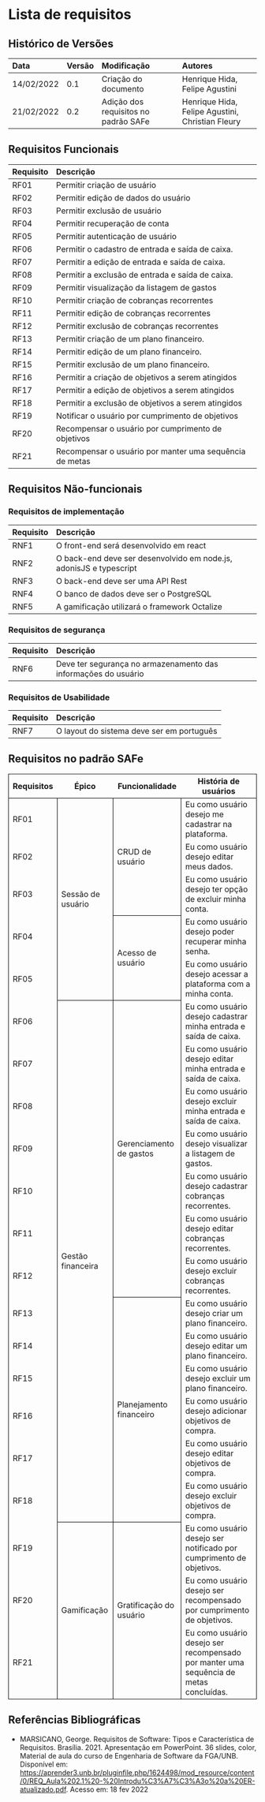 # Lista de requisitos

## Histórico de Versões
|Data|Versão|Modificação|Autores|
|:---|:-----|:----------|:------|
|14/02/2022|0.1|Criação do documento |Henrique Hida, Felipe Agustini|
|21/02/2022|0.2|Adição dos requisitos no padrão SAFe|Henrique Hida, Felipe Agustini, Christian Fleury|

## Requisitos Funcionais
| Requisito |Descrição|
|:---|:-----|
| RF01 | Permitir criação de usuário  |
| RF02 | Permitir edição de dados do usuário |
| RF03 | Permitir exclusão de usuário  |
| RF04 | Permitir recuperação de conta  |
| RF05 | Permitir autenticação de usuário|
| RF06 | Permitir o cadastro de entrada e saída de caixa. |
| RF07 | Permitir a edição de entrada e saída de caixa. |
| RF08 | Permitir a exclusão de entrada e saída de caixa.|
| RF09 | Permitir visualização da listagem de gastos|
| RF10 | Permitir criação de cobranças recorrentes |
| RF11 | Permitir edição de cobranças recorrentes |
| RF12 | Permitir exclusão de cobranças recorrentes |
| RF13 | Permitir criação de um plano financeiro. |
| RF14 | Permitir edição de um plano financeiro. |
| RF15 | Permitir exclusão de um plano financeiro. |
| RF16 | Permitir a criação de objetivos a serem atingidos|
| RF17 | Permitir a edição de objetivos a serem atingidos|
| RF18 | Permitir a exclusão de objetivos a serem atingidos|
| RF19 | Notificar o usuário por cumprimento de objetivos|
| RF20 | Recompensar o usuário por cumprimento de objetivos|
| RF21 | Recompensar o usuário por manter uma sequência de metas|

## Requisitos Não-funcionais 
### Requisitos de implementação
| Requisito |Descrição|
|:---|:-----|
| RNF1 | O front-end será desenvolvido em react  |
| RNF2 | O back-end deve ser desenvolvido em node.js, adonisJS e typescript|
| RNF3 | O back-end deve ser uma API Rest|
| RNF4 | O banco de dados deve ser o PostgreSQL |
| RNF5 | A gamificação utilizará o framework Octalize|

### Requisitos de segurança
| Requisito |Descrição|
|:---|:-----|
| RNF6 | Deve ter segurança no armazenamento das informações do usuário  |

### Requisitos de Usabilidade 
| Requisito |Descrição|
|:---|:-----|
| RNF7 | O layout do sistema deve ser em português  |

## Requisitos no padrão SAFe
<table>
    <thead>
        <tr style="border: 1px solid black; border-collapse: collapse;">
            <th > Requisitos</th>
            <th> Épico </th>
            <th> Funcionalidade </th>
            <th> História de usuários </th>
        </tr>
    </thead>
    <tbody style="border: 1px solid black; border-collapse: collapse;">
        <tr>
            <td>RF01</td>
            <td rowspan=5 style="border: 1px solid black; border-collapse: collapse;">Sessão de usuário</td>
            <td rowspan=3 style="border: 1px solid black; border-collapse: collapse;">CRUD de usuário</td>
            <td >Eu como usuário desejo me cadastrar na plataforma.</td>
        </tr>
        <tr>
            <td>RF02</td><td>Eu como usuário desejo editar meus dados.</td>
        </tr>
        <tr>
            <td>RF03</td><td>Eu como usuário desejo ter opção de excluir minha conta.</td>
        </tr>
        <tr>
            <td>RF04</td>
            <td style="border: 1px solid black; border-collapse: collapse;" rowspan=2>Acesso de usuário</td> 
            <td>Eu como usuário desejo poder recuperar minha senha.</td>
        </tr>
        <tr>
            <td>RF05</td><td>Eu como usuário desejo acessar a plataforma com a minha conta.</td>
        </tr>
        <tr>
            <td>RF06</td>
            <td style="border: 1px solid black; border-collapse: collapse;" rowspan=13>Gestão financeira</td>
            <td style="border: 1px solid black; border-collapse: collapse;" rowspan=7>Gerenciamento de gastos</td>
            <td>Eu como usuário desejo cadastrar minha entrada e saída de caixa.</td>
        </tr>
        <tr>
            <td>RF07</td><td>Eu como usuário desejo editar minha entrada e saída de caixa.</td>
        </tr>
        <tr>
            <td>RF08</td><td>Eu como usuário desejo excluir minha entrada e saída de caixa.</td>
        </tr>
        <tr>
            <td>RF09</td><td>Eu como usuário desejo visualizar a listagem de gastos.</td>
        </tr>
        <tr>
            <td>RF10</td><td>Eu como usuário desejo cadastrar cobranças recorrentes.</td>
        </tr>
        <tr>
            <td>RF11</td><td>Eu como usuário desejo editar cobranças recorrentes.</td>
        </tr>
        <tr>
            <td>RF12</td><td>Eu como usuário desejo excluir cobranças recorrentes.</td>
        </tr>
        <tr>
            <td>RF13</td>
            <td style="border: 1px solid black; border-collapse: collapse;" rowspan=6>Planejamento financeiro</td>
            <td>Eu como usuário desejo criar um plano financeiro.</td>
        </tr>
        <tr>
            <td>RF14</td><td>Eu como usuário desejo editar um plano financeiro.</td>
        </tr>
        <tr>
            <td>RF15</td><td>Eu como usuário desejo excluir um plano financeiro.</td>
        </tr>
        <tr>
            <td>RF16</td><td>Eu como usuário desejo adicionar objetivos de compra.</td>
        </tr>    
        <tr>
            <td>RF17</td><td>Eu como usuário desejo editar objetivos de compra.</td>
        </tr>    
        <tr>
            <td>RF18</td><td>Eu como usuário desejo excluir objetivos de compra.</td>
        </tr>    
        <tr>
            <td>RF19</td>
            <td style="border: 1px solid black; border-collapse: collapse;" rowspan=3>Gamificação</td>
            <td style="border: 1px solid black; border-collapse: collapse;" rowspan=3>Gratificação do usuário</td>
            <td>Eu como usuário desejo ser notificado por cumprimento de objetivos.</td>
        </tr>
        <tr>
            <td>RF20</td><td>Eu como usuário desejo ser recompensado por cumprimento de objetivos.</td></tr>
        <tr>
            <td>RF21</td><td>Eu como usuário desejo ser recompensado por manter uma sequência de metas concluídas.</td>
        </tr>
    </tbody>
</table>

## Referências Bibliográficas
* MARSICANO, George. Requisitos de Software: Tipos e Característica de Requisitos. Brasília. 2021. Apresentação em PowerPoint. 36 slides, color, Material de aula do curso de Engenharia de Software da FGA/UNB. Disponível em: https://aprender3.unb.br/pluginfile.php/1624498/mod_resource/content/0/REQ_Aula%202.1%20-%20Introdu%C3%A7%C3%A3o%20a%20ER-atualizado.pdf. Acesso em: 18 fev 2022
